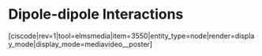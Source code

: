 # Dipole-dipole Interactions


<media-video>[ciscode|rev=1|tool=elmsmedia|item=3550|entity_type=node|render=display_mode|display_mode=mediavideo__poster]</media-video>